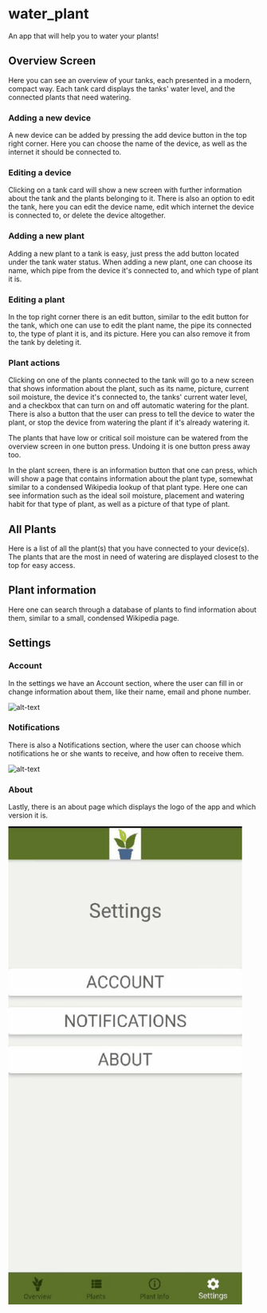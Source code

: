 # water_plant

An app that will help you to water your plants!

## Overview Screen
Here you can see an overview of your tanks, each presented in a modern, compact way. Each tank card displays the tanks' water level, and the connected plants that need watering. 

[comment]: # (Overview picture.)

### Adding a new device
A new device can be added by pressing the add device button in the top right corner. Here you can choose the name of the device, as well as the internet it should be connected to.

[comment]: # (Gif - showing a tank being added.)

### Editing a device
Clicking on a tank card will show a new screen with further information about the tank and the plants belonging to it. There is also an option to edit the tank, here you can edit the device name, edit which internet the device is connected to, or delete the device altogether.

[comment]: # (Tank overview - go into edit and change the name and internet and then save. Then delete the tank.)

### Adding a new plant
Adding a new plant to a tank is easy, just press the add button located under the tank water status. When adding a new plant, one can choose its name, which pipe from the device it's connected to, and which type of plant it is.

[comment]: # (Gif - showing how to add a new plant.)

### Editing a plant
In the top right corner there is an edit button, similar to the edit button for the tank, which one can use to edit the plant name, the pipe its connected to, the type of plant it is, and its picture. Here you can also remove it from the tank by deleting it.

[comment]: # (Gif of going into edit plant. Change name, show tank pipes available, show plant types and save. Then delete the plant from the tank.)

### Plant actions
Clicking on one of the plants connected to the tank will go to a new screen that shows information about the plant, such as its name, picture, current soil moisture, the device it's connected to, the tanks' current water level, and a checkbox that can turn on and off automatic watering for the plant. There is also a button that the user can press to tell the device to water the plant, or stop the device from watering the plant if it's already watering it.

[comment]: # (Gif - showing plant actions page. Show watering of the plant and use checkbox.)

The plants that have low or critical soil moisture can be watered from the overview screen in one button press. Undoing it is one button press away too.

[comment]: # (Gif - showing plants being watered from overview screen, and undo)

In the plant screen, there is an information button that one can press, which will show a page that contains information about the plant type, somewhat similar to a condensed Wikipedia lookup of that plant type. Here one can see information such as the ideal soil moisture, placement and watering habit for that type of plant, as well as a picture of that type of plant.

[comment]: # (Gif - going from plant actions screen to plant information.)

## All Plants
Here is a list of all the plant(s) that you have connected to your device(s). The plants that are the most in need of watering are displayed closest to the top for easy access.

[comment]: # (Show gif of scrolling through all the plants. Click on one of the plants to show where it goes.)

## Plant information
Here one can search through a database of plants to find information about them, similar to a small, condensed Wikipedia page.

[comment]: # (Show gif using the search function.)

## Settings

### Account
In the settings we have an Account section, where the user can fill in or change information about them, like their name, email and phone number.

[comment]: # (Gif - going into Account and filling out the fields there.)

![alt-text](https://github.com/nip009/water_plant/blob/dev/assets/gifs/settings/account.gif)

### Notifications
There is also a Notifications section, where the user can choose which notifications he or she wants to receive, and how often to receive them.

[comment]: # (Gif - going into notifications, using some of the switches there etc.)

![alt-text](https://github.com/nip009/water_plant/blob/dev/assets/gifs/settings/notifications.gif)

### About
Lastly, there is an about page which displays the logo of the app and which version it is.

[comment]: # (Gif - going into About.)

 ![alt-text](https://github.com/nip009/water_plant/blob/dev/assets/gifs/settings/about.gif)